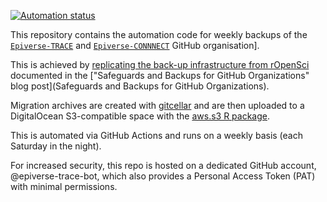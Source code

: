 <!-- badges: start -->
[![Automation
status](https://github.com/epiverse-trace-bot/epiverse-trace-backup/workflows/backup-and-upload/badge.svg)](https://github.com/epiverse-trace-bot/epiverse-trace-backup/actions)
<!-- badges: end -->

This repository contains the automation code for weekly backups of the [`Epiverse-TRACE`](https://github.com/epiverse-trace) and [`Epiverse-CONNNECT`](https://github.com/epiverse-trace) GitHub organisation].

This is achieved by [replicating the back-up infrastructure from rOpenSci](https://discuss.ropensci.org/t/backing-up-github-organisation-with-gitcellar/3153) documented in the ["Safeguards and Backups for GitHub Organizations" blog post](Safeguards and Backups for GitHub Organizations).

Migration archives are created with [gitcellar](https://docs.ropensci.org/gitcellar/) and are then uploaded to a DigitalOcean S3-compatible space with the [aws.s3 R package](https://cran.r-project.org/package=aws.s3).

This is automated via GitHub Actions and runs on a weekly basis (each Saturday in the night).

For increased security, this repo is hosted on a dedicated GitHub account, @epiverse-trace-bot, which also provides a Personal Access Token (PAT) with minimal permissions.

